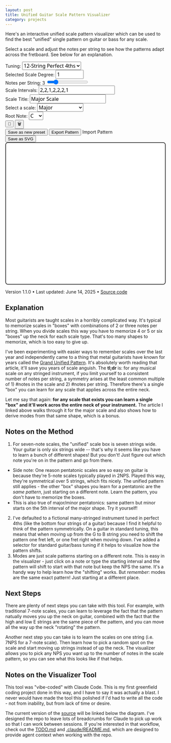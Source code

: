 ```yaml
---
layout: post
title: Unified Guitar Scale Pattern Visualizer
category: projects
---
```


<div class="text-sm">
  <p>
    Here's an interactive unified scale pattern visualizer which can be used to find the best "unified" single pattern on guitar or bass for any scale. 
  </p>
  <p>
    Select a scale and adjust the notes per string to see how the patterns adapt across the fretboard. See below for an explanation.
  </p>
</div>

<div id="instrument-visualizer" class="bg-white rounded-lg shadow-lg p-6 mt-8">
<div id="controls" class="grid grid-cols-2 md:grid-cols-3 gap-4 mb-6 pt-4">
<div>
<label for="tuning-preset" class="block text-sm font-medium mb-2">Tuning:</label>
<select id="tuning-preset" class="border border-gray-300 rounded px-3 py-2 w-full form-input-styled" style="font-size: 1rem; font-family: ui-sans-serif, system-ui, sans-serif;">
<option value="perfect-fourths" selected>12-String Perfect 4ths</option>
<option value="standard-guitar">6-String Guitar</option>
<option value="bass-5-string">5-String Bass</option>
</select>
</div>

<div>
<label for="selected-scale-degree" class="block text-sm font-medium mb-2">Selected Scale Degree:</label>
<input type="number" id="selected-scale-degree" class="border border-gray-300 rounded px-3 py-2 w-full" 
min="1" max="12" value="1" style="font-size: 1rem; font-family: ui-sans-serif, system-ui, sans-serif;">
</div>

<div>
<label for="notes-per-string" class="block text-sm font-medium mb-2">Notes per String: <span id="nps-value">3</span></label>
<input type="range" id="notes-per-string" class="w-full" min="1" max="12" value="3">
</div>

<div class="md:col-span-2">
<label for="scale-intervals" class="block text-sm font-medium mb-2">Scale Intervals:</label>
<input type="text" id="scale-intervals" class="border border-gray-300 rounded px-3 py-2 w-full" 
value="2,2,1,2,2,2,1" placeholder="Comma-separated intervals (e.g., 2,2,1,2,2,2,1)" style="font-size: 1rem; font-family: ui-sans-serif, system-ui, sans-serif;">
</div>

<div>
<label for="scale-title" class="block text-sm font-medium mb-2">Scale Title:</label>
<input type="text" id="scale-title" class="border border-gray-300 rounded px-3 py-2 w-full" 
value="Major Scale" placeholder="Custom scale name" style="font-size: 1rem; font-family: ui-sans-serif, system-ui, sans-serif;">
</div>

<div>
<label for="scale-type" class="block text-sm font-medium mb-2">Select a scale:</label>
<select id="scale-type" class="border border-gray-300 rounded px-3 py-2 w-full form-input-styled" style="font-size: 1rem; font-family: ui-sans-serif, system-ui, sans-serif;">
<option value="major" selected>Major</option>
<option value="natural-minor">Natural Minor</option>
<option value="harmonic-minor">Harmonic Minor</option>
<option value="melodic-minor">Melodic Minor</option>
<option value="pentatonic">Pentatonic</option>
<option value="whole-tone">Whole Tone</option>
<option value="chromatic">Chromatic</option>
<option value="blues">Blues</option>
<option value="custom">Custom Scale</option>
</select>
</div>

<div>
<label for="root-note" class="block text-sm font-medium mb-2">Root Note:</label>
<select id="root-note" class="border border-gray-300 rounded px-3 py-2 w-full form-input-styled" style="font-size: 1rem; font-family: ui-sans-serif, system-ui, sans-serif;">
<option value="C" selected>C</option>
<option value="C#">C#</option>
<option value="D">D</option>
<option value="D#">D#</option>
<option value="E">E</option>
<option value="F">F</option>
<option value="F#">F#</option>
<option value="G">G</option>
<option value="G#">G#</option>
<option value="A">A</option>
<option value="A#">A#</option>
<option value="B">B</option>
</select>
</div>

<div class="flex items-end gap-2">
<button id="update-preset-button" class="text-2xl cursor-pointer px-3 py-2 hover:opacity-70 transition-opacity transparent-button"
title="Update current preset"
aria-label="Update current preset">
💾
</button>
<button id="delete-preset-button" class="text-2xl cursor-pointer px-3 py-2 hover:opacity-70 transition-opacity transparent-button"
title="Delete current preset"
aria-label="Delete current preset">
🗑️
</button>
</div>
</div>

<div class="text-left mt-4">
<button id="save-preset-button" class="text-sm mr-4 cursor-pointer hover:opacity-70 transition-opacity green-text-button">
Save as new preset
</button>
<button id="export-button" class="text-sm mr-4 cursor-pointer hover:opacity-70 transition-opacity green-text-button">
Export Pattern
</button>
<label for="import-file" class="text-sm cursor-pointer hover:opacity-70 transition-opacity green-text-button">
Import Pattern
</label>
<input type="file" id="import-file" accept=".json" style="display: none;">
</div>
</div>

<div class="text-right mt-4 mb-2">
<button id="save-svg-button" class="text-sm cursor-pointer hover:opacity-70 transition-opacity green-text-button">
Save as SVG
</button>
</div>

<div id="fretboard-container" class="relative overflow-x-auto mt-2 mb-4">
<svg id="fretboard" width="800" height="700" 
viewBox="0 0 800 700" 
xmlns="http://www.w3.org/2000/svg"
aria-label="Guitar fretboard visualization"></svg>
</div>


<div class="text-center text-xs text-gray-400 mt-6 pt-4 border-t border-gray-200">
<p>Version 1.1.0 • Last updated: June 14, 2025 • <a href="https://github.com/dmerand/donald.merand.org/tree/master/lib/unified-nps" class="text-gray-500 hover:text-gray-700 underline">Source code</a></p>
</div>

<script>
/*
 * Guitar Scale Visualizer
 * Version: 1.1.0
 * Built: 2025-06-15T00:25:02.030Z
 * Generated automatically - do not edit directly
 */
// === core/musical-theory.js ===
/**
 * Core musical theory utilities for the guitar scale visualizer
 * Pure functions with no DOM dependencies - fully testable
 */

class MusicalTheory {
  constructor() {
    this.noteValues = { C: 0, D: 2, E: 4, F: 5, G: 7, A: 9, B: 11 };
    this.noteNames = ['C', 'C#', 'D', 'D#', 'E', 'F', 'F#', 'G', 'G#', 'A', 'A#', 'B'];
  }

  /**
   * Parse a note string (e.g., "C3", "F#2") into semitone value
   * @param {string} noteStr - Note in format like "C3" or "F#2"
   * @returns {number} Semitone value
   */
  parseNote(noteStr) {
    const noteMatch = noteStr.match(/^([A-G])(b|#?)(\d+)$/);
    if (!noteMatch) throw new Error(`Invalid note format: ${noteStr}`);
    
    const [, noteName, accidental, octave] = noteMatch;
    const accidentalOffset = accidental === '#' ? 1 : accidental === 'b' ? -1 : 0;
    
    return this.noteValues[noteName] + accidentalOffset + parseInt(octave) * 12;
  }

  /**
   * Convert semitone value back to note string
   * @param {number} semitone - Semitone value
   * @returns {string} Note string like "C3" or "F#2"
   */
  semitoneToNote(semitone) {
    return `${this.noteNames[semitone % 12]}${Math.floor(semitone / 12)}`;
  }

  /**
   * Extract just the note name from a full note string
   * @param {string} noteStr - Full note string like "C3"
   * @returns {string} Just note name like "C" or "F#"
   */
  getNoteName(noteStr) {
    const match = noteStr.match(/^([A-G])(b|#?)/);
    return match ? match[1] + (match[2] || '') : noteStr;
  }

  /**
   * Parse interval string into array of integers
   * @param {string} intervalString - Comma-separated intervals like "2,2,1,2,2,2,1"
   * @returns {number[]} Array of interval values
   */
  parseIntervals(intervalString) {
    return intervalString.split(',').map(str => parseInt(str.trim())).filter(n => !isNaN(n));
  }

  /**
   * Calculate greatest common divisor
   * @param {number} a 
   * @param {number} b 
   * @returns {number}
   */
  gcd(a, b) {
    return b === 0 ? a : this.gcd(b, a % b);
  }

  /**
   * Calculate least common multiple
   * @param {number} a 
   * @param {number} b 
   * @returns {number}
   */
  lcm(a, b) {
    return (a * b) / this.gcd(a, b);
  }

  /**
   * Generate extended scale sequence starting from selected scale degree
   * @param {string} rootNote - Root note like "C3"
   * @param {string} intervalString - Comma-separated intervals
   * @param {number} notesPerString - Notes per string constraint
   * @param {number} selectedScaleDegree - Starting scale degree (1-based)
   * @returns {string[]} Array of note strings
   */
  generateExtendedScale(rootNote, intervalString, notesPerString, selectedScaleDegree = 1) {
    const rootSemitone = this.parseNote(rootNote);
    const intervals = this.parseIntervals(intervalString);
    
    if (intervals.length === 0) return [];

    // Calculate LCM for extended sequence length + one extra note (first note repeat)
    const patternLength = intervals.length;
    const baseExtendedLength = this.lcm(patternLength, notesPerString);
    const extendedLength = baseExtendedLength + 1;
    
    // Calculate starting semitone for the selected scale degree
    let startingSemitone = rootSemitone;
    for (let i = 0; i < selectedScaleDegree - 1; i++) {
      startingSemitone += intervals[i % intervals.length];
    }
    
    // Generate the extended scale sequence starting from the selected degree
    const scaleNotes = [];
    let currentSemitone = startingSemitone;
    
    scaleNotes.push(this.semitoneToNote(currentSemitone));
    
    // Start interval rotation from the selected scale degree
    const startIntervalIndex = (selectedScaleDegree - 1) % intervals.length;
    for (let i = 0; i < extendedLength - 1; i++) {
      const intervalIndex = (startIntervalIndex + i) % intervals.length;
      currentSemitone += intervals[intervalIndex];
      scaleNotes.push(this.semitoneToNote(currentSemitone));
    }
    
    return scaleNotes;
  }

}



// === core/scale-patterns.js ===
/**
 * Scale pattern definitions and management
 * Contains all built-in scales and their default preferences
 */

class ScalePatterns {
  constructor() {
    // Scale interval patterns (semitones between consecutive notes)
    this.scaleIntervalPatterns = {
      'major': [2, 2, 1, 2, 2, 2, 1],
      'natural-minor': [2, 1, 2, 2, 1, 2, 2],
      'harmonic-minor': [2, 1, 2, 2, 1, 3, 1],
      'melodic-minor': [2, 1, 2, 2, 2, 2, 1],
      'pentatonic': [2, 2, 3, 2, 3],
      'whole-tone': [2, 2, 2, 2, 2, 2],
      'chromatic': [1, 1, 1, 1, 1, 1, 1, 1, 1, 1, 1, 1],
      'blues': [3, 2, 1, 1, 3, 2]
    };

    // Default scale preferences
    this.defaultScalePreferences = {
      'major': { title: 'Major Scale', notesPerString: 3, selectedScaleDegree: 1, rootNote: 'C' },
      'natural-minor': { title: 'Natural Minor Scale', notesPerString: 3, selectedScaleDegree: 1, rootNote: 'A' },
      'harmonic-minor': { title: 'Harmonic Minor Scale', notesPerString: 3, selectedScaleDegree: 1, rootNote: 'A' },
      'melodic-minor': { title: 'Melodic Minor Scale', notesPerString: 3, selectedScaleDegree: 1, rootNote: 'A' },
      'pentatonic': { title: 'Pentatonic Scale', notesPerString: 2, selectedScaleDegree: 1, rootNote: 'C' },
      'whole-tone': { title: 'Whole Tone Scale', notesPerString: 2, selectedScaleDegree: 1, rootNote: 'D' },
      'chromatic': { title: 'Chromatic Scale', notesPerString: 4, selectedScaleDegree: 1, rootNote: 'D' },
      'blues': { title: 'Blues Scale', notesPerString: 2, selectedScaleDegree: 1, rootNote: 'A' },
      'custom': { title: 'Custom Scale', notesPerString: 3, selectedScaleDegree: 1, rootNote: 'C' }
    };
  }

  /**
   * Get intervals for a scale type
   * @param {string} scaleType - Scale identifier
   * @returns {number[]|null} Array of intervals or null if not found
   */
  getScaleIntervals(scaleType) {
    return this.scaleIntervalPatterns[scaleType] || null;
  }

  /**
   * Get default preferences for a scale type
   * @param {string} scaleType - Scale identifier
   * @returns {Object|null} Preferences object or null if not found
   */
  getScalePreferences(scaleType) {
    return this.defaultScalePreferences[scaleType] || null;
  }

  /**
   * Find scale type from interval pattern
   * @param {number[]} intervals - Array of intervals
   * @returns {string|null} Scale type or null if no match
   */
  findScaleTypeFromIntervals(intervals) {
    const matchingScale = Object.entries(this.scaleIntervalPatterns).find(([_, scaleIntervals]) =>
      scaleIntervals.length === intervals.length && 
      scaleIntervals.every((interval, index) => interval === intervals[index])
    );
    
    return matchingScale ? matchingScale[0] : null;
  }

  /**
   * Get all available scale types
   * @returns {string[]} Array of scale type identifiers
   */
  getAvailableScales() {
    return Object.keys(this.defaultScalePreferences);
  }

  /**
   * Validate if a scale type exists
   * @param {string} scaleType - Scale identifier to check
   * @returns {boolean} True if scale type exists
   */
  isValidScaleType(scaleType) {
    return scaleType in this.defaultScalePreferences;
  }
}



// === core/fretboard-algorithm.js ===
/**
 * Fretboard note-finding algorithm
 * Pure algorithmic logic for finding optimal note positions on stringed instruments
 */

class FretboardAlgorithm {
  constructor(options = {}) {
    this.maxFret = options.maxFret || 24;
    this.maxInterval = options.maxInterval || 6;  // Hand span limit
    this.FRET_PADDING_BELOW = options.fretPaddingBelow || 2;
    this.FRET_PADDING_ABOVE = options.fretPaddingAbove || 1;
  }

  /**
   * Tuning preset definitions
   */
  static get TUNING_PRESETS() {
    return {
      'perfect-fourths': ['B1', 'E2', 'A2', 'D3', 'G3', 'C4', 'F4', 'Bb4', 'Eb5', 'Ab5', 'Db6', 'Gb6'],
      'standard-guitar': ['E2', 'A2', 'D3', 'G3', 'B3', 'E4'],
      'bass-5-string': ['B1', 'E2', 'A2', 'D3', 'G3']
    };
  }

  /**
   * Find optimal note positions for a scale on the fretboard
   * @param {string[]} targetNotes - Array of note strings to find
   * @param {string[]} tuning - Array of open string notes
   * @param {number} notesPerString - Maximum notes per string
   * @param {MusicalTheory} musicalTheory - Musical theory instance for note parsing
   * @returns {Array[]} Array of [stringIndex, fret] positions
   */
  findNotes(targetNotes, tuning, notesPerString, musicalTheory) {
    const tuningValues = tuning.map(note => musicalTheory.parseNote(note));
    const targetValues = targetNotes.map(note => musicalTheory.parseNote(note));
    
    if (targetValues.length === 0) return [];
    
    let bestPattern = [];
    
    // Try multiple starting positions to find the longest pattern
    for (let startFret = 1; startFret <= this.maxFret; startFret += this.maxInterval) {
      const pattern = this.findSinglePattern(targetNotes, targetValues, tuning, tuningValues, notesPerString, startFret);
      
      if (pattern.length > bestPattern.length) {
        bestPattern = pattern;
        if (bestPattern.length === targetValues.length) break;
      }
    }
    return bestPattern;
  }

  /**
   * Find a single pattern starting from a specific fret position
   * @param {string[]} targetNotes - Target note strings
   * @param {number[]} targetValues - Target semitone values
   * @param {string[]} tuning - Tuning note strings
   * @param {number[]} tuningValues - Tuning semitone values
   * @param {number} notesPerString - Notes per string limit
   * @param {number} minStartFret - Minimum starting fret
   * @returns {Array[]} Array of [stringIndex, fret] positions
   */
  findSinglePattern(targetNotes, targetValues, tuning, tuningValues, notesPerString, minStartFret = 1) {
    const foundNotes = [];
    
    if (targetValues.length === 0) return foundNotes;
    
    // Step 1: Find the first note using grid-based search
    const firstTargetValue = targetValues[0];
    let firstNoteFound = false;
    let currentStringIndex = 0;
    let currentFret = minStartFret;
    
    // Search for first note in grids, starting from minStartFret
    for (let gridStart = minStartFret; gridStart <= this.maxFret && !firstNoteFound; gridStart += this.maxInterval) {
      const gridEnd = Math.min(gridStart + this.maxInterval - 1, this.maxFret);
      
      // Search all strings in this grid before moving to next grid
      for (let stringIndex = 0; stringIndex < tuning.length && !firstNoteFound; stringIndex++) {
        const openStringValue = tuningValues[stringIndex];
        
        for (let fret = Math.max(gridStart, minStartFret); fret <= gridEnd; fret++) {
          const fretValue = openStringValue + fret;
          
          if (fretValue === firstTargetValue) {
            foundNotes.push([stringIndex, fret]);
            currentStringIndex = stringIndex;
            currentFret = fret;
            firstNoteFound = true;
            break;
          }
        }
      }
    }
    
    if (!firstNoteFound) return foundNotes;
    
    // Step 2: Continue finding remaining notes using sequential string approach
    let targetIndex = 1;
    let notesOnCurrentString = 1;
    
    while (targetIndex < targetValues.length && currentStringIndex < tuning.length) {
      const targetValue = targetValues[targetIndex];
      const openStringValue = tuningValues[currentStringIndex];
      let noteFound = false;
      
      // Look for next note on current string (up to reasonable fret limit)
      if (notesOnCurrentString < notesPerString) {
        for (let fret = currentFret + 1; fret <= this.maxFret; fret++) {
          const fretValue = openStringValue + fret;
          
          if (fretValue === targetValue) {
            foundNotes.push([currentStringIndex, fret]);
            currentFret = fret;
            notesOnCurrentString++;
            targetIndex++;
            noteFound = true;
            break;
          }
        }
      }
      
      // If note not found on current string or string is full, move to next string
      if (!noteFound || notesOnCurrentString >= notesPerString) {
        currentStringIndex++;
        notesOnCurrentString = 0;
        // Reset current fret to allow finding notes at lower positions on new string
        currentFret = Math.max(0, currentFret - 6);
        
        // Search for current target on new string
        if (currentStringIndex < tuning.length) {
          const newOpenStringValue = tuningValues[currentStringIndex];
          const currentTargetValue = targetValues[targetIndex];
          const startFret = Math.max(1, currentFret - 3);
          
          for (let fret = startFret; fret <= this.maxFret; fret++) {
            const fretValue = newOpenStringValue + fret;
            
            if (fretValue === currentTargetValue) {
              foundNotes.push([currentStringIndex, fret]);
              currentFret = fret;
              notesOnCurrentString = 1;
              targetIndex++;
              noteFound = true;
              break;
            }
          }
        }
        
        // If still not found, skip this target
        if (!noteFound) {
          targetIndex++;
        }
      }
    }
    
    return foundNotes;
  }

  /**
   * Calculate optimal fret range for visualization
   * @param {Array[]} notePositions - Array of [stringIndex, fret] positions
   * @returns {number[]} [minFret, maxFret] range for display
   */
  calculateFretRange(notePositions) {
    if (notePositions.length === 0) {
      return [0, 4]; // Default range when no notes
    }

    const frets = notePositions.map(([, fret]) => fret);
    const minFret = Math.max(0, Math.min(...frets) - this.FRET_PADDING_BELOW);
    const maxFret = Math.max(...frets) + this.FRET_PADDING_ABOVE;
    
    return [minFret, maxFret];
  }

  /**
   * Validate tuning preset
   * @param {string} tuningName - Name of tuning preset
   * @returns {boolean} True if valid tuning
   */
  static isValidTuning(tuningName) {
    return tuningName in FretboardAlgorithm.TUNING_PRESETS;
  }

  /**
   * Get tuning by name
   * @param {string} tuningName - Name of tuning preset
   * @returns {string[]|null} Array of note strings or null if not found
   */
  static getTuning(tuningName) {
    return FretboardAlgorithm.TUNING_PRESETS[tuningName] || null;
  }
}



// === widget.js ===
class StringedInstrumentVisualizer {
  constructor() {
    // Get DOM elements with error checking
    const requiredElements = {
      svg: 'fretboard',
      tuningPresetSelect: 'tuning-preset',
      rootNoteSelect: 'root-note',
      scaleTypeSelect: 'scale-type',
      scaleIntervalsInput: 'scale-intervals',
      notesPerStringInput: 'notes-per-string',
      selectedScaleDegreeInput: 'selected-scale-degree',
      saveSvgButton: 'save-svg-button',
      exportButton: 'export-button',
      savePresetButton: 'save-preset-button',
      updatePresetButton: 'update-preset-button',
      deletePresetButton: 'delete-preset-button',
      importFile: 'import-file',
      scaleTitleInput: 'scale-title'
    };

    // Initialize DOM elements with error checking
    for (const [property, elementId] of Object.entries(requiredElements)) {
      this[property] = document.getElementById(elementId);
      if (!this[property]) {
        throw new Error(`Required DOM element not found: ${elementId}`);
      }
    }
    
    // Initialize core modules
    this.musicalTheory = new (window.MusicalTheory || MusicalTheory)();
    this.scalePatterns = new (window.ScalePatterns || ScalePatterns)();
    this.fretboardAlgorithm = new (window.FretboardAlgorithm || FretboardAlgorithm)();
    
    // Visualization settings
    this.fretSpacing = 60;
    this.stringSpacing = 40;
    this.margin = { top: 40, right: 20, bottom: 60, left: 80 };
    this.titleHeight = 60;
    this.noteCircleRadius = 18;
    
    this.selectedScaleDegree = 1;
    
    this.init();
  }

  // Getter for tuning presets (delegated to core)
  get tuningPresets() {
    return this.fretboardAlgorithm.constructor.TUNING_PRESETS;
  }

  // Getter for scale interval patterns (delegated to core)
  get scaleIntervalPatterns() {
    return this.scalePatterns.scaleIntervalPatterns;
  }

  // Getter for default scale preferences (delegated to core)
  get defaultScalePreferences() {
    return this.scalePatterns.defaultScalePreferences;
  }
  
  init() {
    this.loadGlobalPreferences(); // Load global settings (tuning, last scale)
    this.updateScaleDropdown(); // Build dropdown with built-in + custom presets
    this.setupEventListeners();
    this.loadScalePreferences(this.scaleTypeSelect.value); // Load scale preferences and intervals
    this.updatePresetButtonVisibility(); // Set initial button visibility
    this.updateNPSConstraints(); // Set initial NPS constraints
    this.updateVisualization();
  }
  
  setupEventListeners() {
    // Store handler references for cleanup
    this.tuningChangeHandler = () => {
      this.updateVisualization();
      this.saveGlobalPreferences();
    };
    this.rootNoteChangeHandler = () => {
      this.updateVisualization();
      this.saveScalePreferences();
    };
    this.scaleTypeChangeHandler = () => {
      this.loadScalePreferences(this.scaleTypeSelect.value);
      this.updatePresetButtonVisibility();
      this.updateVisualization();
    };
    this.scaleIntervalsChangeHandler = () => {
      this.updateScaleTypeFromIntervals();
      this.updateNPSConstraints();
      this.updateVisualization();
      this.saveScalePreferences();
    };
    this.notesPerStringChangeHandler = () => {
      document.getElementById('nps-value').textContent = this.notesPerStringInput.value;
      this.updateVisualization();
      this.saveScalePreferences();
    };
    this.selectedScaleDegreeChangeHandler = () => {
      const newDegree = parseInt(this.selectedScaleDegreeInput.value);
      if (newDegree >= 1 && newDegree <= this.musicalTheory.parseIntervals(this.scaleIntervalsInput.value).length) {
        this.selectedScaleDegree = newDegree;
        this.updateVisualization();
        this.saveScalePreferences();
      }
    };
    this.scaleTitleChangeHandler = () => {
      this.saveScalePreferences();
    };
    this.saveSvgClickHandler = () => this.saveSvgVisualization();
    this.exportClickHandler = () => this.exportCurrentPattern();
    this.savePresetClickHandler = () => this.promptSaveCustomPreset();
    this.updatePresetClickHandler = () => this.updateCurrentPreset();
    this.deletePresetClickHandler = () => this.deleteCurrentPreset();
    this.importFileChangeHandler = (e) => this.handleImportFile(e);
    
    // Add event listeners
    this.tuningPresetSelect.addEventListener('change', this.tuningChangeHandler);
    this.rootNoteSelect.addEventListener('change', this.rootNoteChangeHandler);
    this.scaleTypeSelect.addEventListener('change', this.scaleTypeChangeHandler);
    this.scaleIntervalsInput.addEventListener('input', this.scaleIntervalsChangeHandler);
    this.notesPerStringInput.addEventListener('input', this.notesPerStringChangeHandler);
    this.selectedScaleDegreeInput.addEventListener('input', this.selectedScaleDegreeChangeHandler);
    this.scaleTitleInput.addEventListener('input', this.scaleTitleChangeHandler);
    this.saveSvgButton.addEventListener('click', this.saveSvgClickHandler);
    this.exportButton.addEventListener('click', this.exportClickHandler);
    this.savePresetButton.addEventListener('click', this.savePresetClickHandler);
    this.updatePresetButton.addEventListener('click', this.updatePresetClickHandler);
    this.deletePresetButton.addEventListener('click', this.deletePresetClickHandler);
    this.importFile.addEventListener('change', this.importFileChangeHandler);
  }
  
  destroy() {
    // Clean up event listeners to prevent memory leaks
    if (this.tuningChangeHandler) this.tuningPresetSelect.removeEventListener('change', this.tuningChangeHandler);
    if (this.rootNoteChangeHandler) this.rootNoteSelect.removeEventListener('change', this.rootNoteChangeHandler);
    if (this.scaleTypeChangeHandler) this.scaleTypeSelect.removeEventListener('change', this.scaleTypeChangeHandler);
    if (this.scaleIntervalsChangeHandler) this.scaleIntervalsInput.removeEventListener('input', this.scaleIntervalsChangeHandler);
    if (this.notesPerStringChangeHandler) this.notesPerStringInput.removeEventListener('input', this.notesPerStringChangeHandler);
    if (this.selectedScaleDegreeChangeHandler) this.selectedScaleDegreeInput.removeEventListener('input', this.selectedScaleDegreeChangeHandler);
    if (this.scaleTitleChangeHandler) this.scaleTitleInput.removeEventListener('input', this.scaleTitleChangeHandler);
    if (this.saveSvgClickHandler) this.saveSvgButton.removeEventListener('click', this.saveSvgClickHandler);
    if (this.exportClickHandler) this.exportButton.removeEventListener('click', this.exportClickHandler);
    if (this.savePresetClickHandler) this.savePresetButton.removeEventListener('click', this.savePresetClickHandler);
    if (this.updatePresetClickHandler) this.updatePresetButton.removeEventListener('click', this.updatePresetClickHandler);
    if (this.deletePresetClickHandler) this.deletePresetButton.removeEventListener('click', this.deletePresetClickHandler);
    if (this.importFileChangeHandler) this.importFile.removeEventListener('change', this.importFileChangeHandler);
    
    // Clear SVG content
    if (this.svg) this.svg.innerHTML = '';
  }
  
  updateScaleTypeFromIntervals() {
    const inputArray = this.musicalTheory.parseIntervals(this.scaleIntervalsInput.value);
    const matchingScale = this.scalePatterns.findScaleTypeFromIntervals(inputArray);
    this.scaleTypeSelect.value = matchingScale || 'custom';
  }
  
  updateNPSConstraints() {
    const scaleLength = this.musicalTheory.parseIntervals(this.scaleIntervalsInput.value).length;
    
    // Handle case where scale has no valid notes (empty or invalid intervals)
    if (scaleLength === 0) {
      this.notesPerStringInput.max = 1;
      this.notesPerStringInput.value = 1;
      document.getElementById('nps-value').textContent = 1;
      this.selectedScaleDegreeInput.max = 1;
      this.selectedScaleDegree = 1;
      this.selectedScaleDegreeInput.value = 1;
      return;
    }
    
    this.notesPerStringInput.max = scaleLength;
    const currentNPS = parseInt(this.notesPerStringInput.value);
    if (currentNPS > scaleLength) {
      this.notesPerStringInput.value = scaleLength;
      document.getElementById('nps-value').textContent = scaleLength;
    }
    
    this.selectedScaleDegreeInput.max = scaleLength;
    if (this.selectedScaleDegree > scaleLength) {
      this.selectedScaleDegree = 1;
      this.selectedScaleDegreeInput.value = 1;
    }
  }
  
  onNoteClick(clickedScaleDegree) {
    this.selectedScaleDegree = clickedScaleDegree;
    this.selectedScaleDegreeInput.value = clickedScaleDegree;
    this.updateVisualization();
  }

  generateTitleInfo() {
    const scaleTitle = this.scaleTitleInput.value || 'Scale';
    const rootNote = this.rootNoteSelect.value;
    const tuningText = this.tuningPresetSelect.options[this.tuningPresetSelect.selectedIndex].text;
    const nps = this.notesPerStringInput.value;
    const scaleDegree = this.selectedScaleDegree;
    
    return {
      titleText: `${rootNote} ${scaleTitle} Unified Pattern`,
      subtitleText: `${tuningText} • ${nps} Notes per String • Starting from Scale Degree ${scaleDegree}`,
      filename: `${rootNote}_${scaleTitle}_Unified_Pattern`.replace(/[^a-zA-Z0-9]/g, '_'),
      tuning: tuningText.replace(/\s+/g, '_'),
      npsFormatted: `${nps}NPS`,
      degree: `Deg${scaleDegree}`,
      timestamp: new Date().toISOString().slice(0, 10)
    };
  }

  calculateScaleDegreeForPosition(index, scaleLength) {
    const rotatedDegree = (index % scaleLength) + 1;
    return ((rotatedDegree - 1 + this.selectedScaleDegree - 1) % scaleLength) + 1;
  }
  
  estimateTextWidth(text, fontSize) {
    // Rough estimation: average character width is about 0.6 * fontSize for most fonts
    return text.length * fontSize * 0.6;
  }
  
  calculateTitleDimensions() {
    const { titleText, subtitleText } = this.generateTitleInfo();
    const baseTitleSize = 18;
    const baseSubtitleSize = 12;
    const padding = 40; // Minimum padding on each side
    
    // Calculate required width for both texts at base sizes
    const titleWidth = this.estimateTextWidth(titleText, baseTitleSize);
    const subtitleWidth = this.estimateTextWidth(subtitleText, baseSubtitleSize);
    const maxTextWidth = Math.max(titleWidth, subtitleWidth);
    
    return {
      titleText,
      subtitleText,
      requiredWidth: maxTextWidth + (padding * 2),
      baseTitleSize,
      baseSubtitleSize
    };
  }
  
  addTitleToSvg(svgWidth) {
    const { titleText, subtitleText, requiredWidth, baseTitleSize, baseSubtitleSize } = this.calculateTitleDimensions();
    
    // Calculate scaling factor if text is too wide
    const availableWidth = svgWidth - 40; // Leave 20px padding on each side
    const scaleFactor = requiredWidth > availableWidth ? availableWidth / requiredWidth : 1;
    
    const titleSize = Math.max(12, baseTitleSize * scaleFactor); // Minimum 12px
    const subtitleSize = Math.max(10, baseSubtitleSize * scaleFactor); // Minimum 10px
    
    // Create title element
    const title = document.createElementNS('http://www.w3.org/2000/svg', 'text');
    title.setAttribute('x', svgWidth / 2);
    title.setAttribute('y', 25);
    title.setAttribute('text-anchor', 'middle');
    title.setAttribute('font-size', titleSize.toString());
    title.setAttribute('font-weight', 'bold');
    title.setAttribute('fill', '#1f2937'); // Gray-800
    title.textContent = titleText;
    this.svg.appendChild(title);
    
    // Create subtitle element
    const subtitle = document.createElementNS('http://www.w3.org/2000/svg', 'text');
    subtitle.setAttribute('x', svgWidth / 2);
    subtitle.setAttribute('y', 45);
    subtitle.setAttribute('text-anchor', 'middle');
    subtitle.setAttribute('font-size', subtitleSize.toString());
    subtitle.setAttribute('fill', '#4b5563'); // Gray-600
    subtitle.textContent = subtitleText;
    this.svg.appendChild(subtitle);
  }
  
  saveSvgVisualization() {
    // Get the current SVG content
    const svgElement = this.svg.cloneNode(true);
    
    // Add XML namespace and DOCTYPE for proper SVG file
    svgElement.setAttribute('xmlns', 'http://www.w3.org/2000/svg');
    
    // Create the SVG content with proper XML declaration
    const svgContent = `<?xml version="1.0" encoding="UTF-8"?>
<!DOCTYPE svg PUBLIC "-//W3C//DTD SVG 1.1//EN" "http://www.w3.org/Graphics/SVG/1.1/DTD/svg11.dtd">
${svgElement.outerHTML}`;
    
    // Generate filename based on current settings
    const { filename, tuning, npsFormatted, degree, timestamp } = this.generateTitleInfo();
    const svgFilename = `${filename}_${tuning}_${npsFormatted}_${degree}_${timestamp}.svg`;
    
    // Create and download the file
    const blob = new Blob([svgContent], { type: 'image/svg+xml' });
    const url = URL.createObjectURL(blob);
    const a = document.createElement('a');
    a.href = url;
    a.download = svgFilename;
    document.body.appendChild(a);
    a.click();
    document.body.removeChild(a);
    URL.revokeObjectURL(url);
  }
  
  updateVisualization() {
    try {
      const tuning = this.tuningPresets[this.tuningPresetSelect.value];
      const notesPerString = parseInt(this.notesPerStringInput.value);
      const selectedNote = this.rootNoteSelect.value;
      const octave2Notes = ['F', 'F#', 'G', 'G#', 'A', 'A#', 'B'];
      const rootNote = selectedNote + (octave2Notes.includes(selectedNote) ? '2' : '3');
      const intervalString = this.scaleIntervalsInput.value;
      const scaleLength = this.musicalTheory.parseIntervals(intervalString).length;
      
      const scaleNotes = this.musicalTheory.generateExtendedScale(rootNote, intervalString, notesPerString, this.selectedScaleDegree);
      const notePositions = this.fretboardAlgorithm.findNotes(scaleNotes, tuning, notesPerString, this.musicalTheory);

      this.renderFretboard(tuning.length, notePositions, scaleLength);
    } catch (error) {
      console.error('Error updating visualization:', error);
      // Clear the visualization on error to prevent broken display
      if (this.svg) {
        this.svg.innerHTML = '<text x="50%" y="50%" text-anchor="middle" fill="red">Error: Unable to generate visualization</text>';
      }
    }
  }
  
  
  renderFretboard(stringCount, notePositions, scaleLength) {
    this.svg.innerHTML = '';
    
    const tuning = this.tuningPresets[this.tuningPresetSelect.value].slice(0, stringCount);
    
    const [minFretToShow, maxFretToShow] = notePositions.length > 0 
      ? [Math.max(0, Math.min(...notePositions.map(([, f]) => f)) - this.fretboardAlgorithm.FRET_PADDING_BELOW), 
        Math.max(...notePositions.map(([, f]) => f)) + this.fretboardAlgorithm.FRET_PADDING_ABOVE]
      : [0, 4];
    
    const fretRange = maxFretToShow - minFretToShow + 1;
    const fretboardWidth = fretRange * this.fretSpacing + this.margin.left + this.margin.right;
    
    // Calculate minimum width needed for title text
    const { requiredWidth: titleWidth } = this.calculateTitleDimensions();
    
    // Use the larger of fretboard width or title width to ensure everything fits
    const width = Math.max(fretboardWidth, titleWidth);
    
    const titleHeight = this.titleHeight; // Space for title and subtitle
    const height = stringCount * this.stringSpacing + this.margin.top + this.margin.bottom + titleHeight;

    this.svg.setAttribute('width', width);
    this.svg.setAttribute('height', height);
    this.svg.setAttribute('viewBox', `0 0 ${width} ${height}`);
    
    // Add title and subtitle to SVG
    this.addTitleToSvg(width);
    
    // Adjust margin.top to account for title space
    const adjustedMarginTop = this.margin.top + titleHeight;
    
    // Draw strings (horizontal lines) - reversed so lowest pitch is at bottom
    for (let string = 0; string < stringCount; string++) {
      const y = adjustedMarginTop + (stringCount - 1 - string) * this.stringSpacing;
      const line = document.createElementNS('http://www.w3.org/2000/svg', 'line');
      line.setAttribute('x1', this.margin.left);
      line.setAttribute('y1', y);
      line.setAttribute('x2', this.margin.left + (fretRange - 1) * this.fretSpacing);
      line.setAttribute('y2', y);
      line.setAttribute('stroke', '#333');
      line.setAttribute('stroke-width', '2');
      this.svg.appendChild(line);
    }
    
    // Draw frets (vertical lines)
    for (let fret = minFretToShow; fret <= maxFretToShow; fret++) {
      const x = this.margin.left + (fret - minFretToShow) * this.fretSpacing;
      const line = document.createElementNS('http://www.w3.org/2000/svg', 'line');
      line.setAttribute('x1', x);
      line.setAttribute('y1', adjustedMarginTop);
      line.setAttribute('x2', x);
      line.setAttribute('y2', adjustedMarginTop + (stringCount - 1) * this.stringSpacing);
      line.setAttribute('stroke', fret === 0 ? '#000' : '#ccc');
      line.setAttribute('stroke-width', fret === 0 ? '4' : '1');
      this.svg.appendChild(line);
    }
    
    // Draw Y-axis string labels - reversed so lowest pitch is at bottom
    for (let string = 0; string < stringCount; string++) {
      const y = adjustedMarginTop + (stringCount - 1 - string) * this.stringSpacing;
      const stringName = this.musicalTheory.getNoteName(tuning[string]);
      
      const text = document.createElementNS('http://www.w3.org/2000/svg', 'text');
      text.setAttribute('x', this.margin.left - 20);
      text.setAttribute('y', y + 5);
      text.setAttribute('text-anchor', 'middle');
      text.setAttribute('font-size', '12');
      text.setAttribute('font-weight', 'bold');
      text.setAttribute('fill', '#333');
      text.textContent = stringName;
      this.svg.appendChild(text);
    }
    
    // Draw X-axis fret number labels
    for (let fret = minFretToShow + 1; fret <= maxFretToShow; fret++) {
      const x = this.margin.left + (fret - minFretToShow - 0.5) * this.fretSpacing;
      const y = adjustedMarginTop + (stringCount - 1) * this.stringSpacing + 30;
      
      const text = document.createElementNS('http://www.w3.org/2000/svg', 'text');
      text.setAttribute('x', x);
      text.setAttribute('y', y);
      text.setAttribute('text-anchor', 'middle');
      text.setAttribute('font-size', '12');
      text.setAttribute('font-weight', 'bold');
      text.setAttribute('fill', '#666');
      text.textContent = fret;
      this.svg.appendChild(text);
    }
    
    notePositions.forEach(([stringIndex, fret], index) => {
      const scaleDegree = this.calculateScaleDegreeForPosition(index, scaleLength);
      this.drawNote(stringIndex, fret, scaleDegree, minFretToShow);
    });
  }
  
  drawNote(stringIndex, fret, scaleDegree, minFretToShow = 0) {
    const tuning = this.tuningPresets[this.tuningPresetSelect.value];
    const stringCount = tuning.length;
    
    const titleHeight = this.titleHeight; // Must match the titleHeight in renderFretboard
    const adjustedMarginTop = this.margin.top + titleHeight;
    const x = this.margin.left + (fret - minFretToShow - 0.5) * this.fretSpacing;
    const y = adjustedMarginTop + (stringCount - 1 - stringIndex) * this.stringSpacing;
    
    const openStringNote = tuning[stringIndex];
    const actualNoteName = this.musicalTheory.semitoneToNote(this.musicalTheory.parseNote(openStringNote) + fret);
    const isSelected = scaleDegree === this.selectedScaleDegree;
    
    const circle = document.createElementNS('http://www.w3.org/2000/svg', 'circle');
    circle.setAttribute('cx', x);
    circle.setAttribute('cy', y);
    circle.setAttribute('r', this.noteCircleRadius.toString());
    circle.setAttribute('fill', isSelected ? '#fff' : '#000');
    circle.setAttribute('stroke', isSelected ? '#000' : '#fff');
    circle.setAttribute('stroke-width', '2');
    circle.setAttribute('class', 'note clickable-note');
    circle.setAttribute('data-note', actualNoteName);
    circle.setAttribute('data-scale-degree', scaleDegree);
    circle.style.cursor = 'pointer';
    
    circle.addEventListener('click', () => this.onNoteClick(scaleDegree));
    
    const title = document.createElementNS('http://www.w3.org/2000/svg', 'title');
    title.textContent = this.musicalTheory.getNoteName(actualNoteName);
    circle.appendChild(title);
    
    this.svg.appendChild(circle);
    
    const text = document.createElementNS('http://www.w3.org/2000/svg', 'text');
    text.setAttribute('x', x);
    text.setAttribute('y', y + 5);
    text.setAttribute('text-anchor', 'middle');
    text.setAttribute('font-size', '14');
    text.setAttribute('font-weight', 'bold');
    text.setAttribute('fill', isSelected ? '#000' : '#fff');
    text.setAttribute('class', 'note clickable-note');
    text.setAttribute('data-note', actualNoteName);
    text.setAttribute('data-scale-degree', scaleDegree);
    text.style.cursor = 'pointer';
    text.style.pointerEvents = 'none';
    text.textContent = scaleDegree;
    this.svg.appendChild(text);
  }
  
  // Per-Scale Preferences and Global Settings
  saveScalePreferences() {
    const scaleType = this.scaleTypeSelect.value;
    const preferences = this.getScalePreferences();
    
    preferences[scaleType] = {
      title: this.scaleTitleInput.value,
      notesPerString: parseInt(this.notesPerStringInput.value),
      selectedScaleDegree: this.selectedScaleDegree,
      rootNote: this.rootNoteSelect.value
    };
    
    try {
      localStorage.setItem('guitar-scale-visualizer-scale-preferences', JSON.stringify(preferences));
    } catch (e) {
      console.warn('Failed to save scale preferences:', e);
    }
  }
  
  loadScalePreferences(scaleType) {
    // Check if it's a custom preset first
    const customPresets = this.getCustomPresets();
    if (customPresets[scaleType]) {
      const customPreset = customPresets[scaleType];
      this.scaleIntervalsInput.value = customPreset.intervals.join(',');
      this.scaleTitleInput.value = customPreset.title;
      this.notesPerStringInput.value = customPreset.notesPerString;
      document.getElementById('nps-value').textContent = customPreset.notesPerString;
      this.selectedScaleDegree = customPreset.selectedScaleDegree;
      this.selectedScaleDegreeInput.value = customPreset.selectedScaleDegree;
      this.rootNoteSelect.value = customPreset.rootNote;
      this.updateNPSConstraints();
      return;
    }
    
    // Handle built-in scales
    const preferences = this.getScalePreferences();
    const scalePrefs = preferences[scaleType] || this.defaultScalePreferences[scaleType];
    
    if (scalePrefs) {
      // Load intervals from built-in pattern
      const intervals = this.scaleIntervalPatterns[scaleType];
      if (intervals) {
        this.scaleIntervalsInput.value = intervals.join(',');
      }
      
      // Load scale-specific preferences
      this.scaleTitleInput.value = scalePrefs.title;
      this.notesPerStringInput.value = scalePrefs.notesPerString;
      document.getElementById('nps-value').textContent = scalePrefs.notesPerString;
      this.selectedScaleDegree = scalePrefs.selectedScaleDegree;
      this.selectedScaleDegreeInput.value = scalePrefs.selectedScaleDegree;
      this.rootNoteSelect.value = scalePrefs.rootNote;
      
      this.updateNPSConstraints();
    }
  }
  
  getScalePreferences() {
    try {
      const saved = localStorage.getItem('guitar-scale-visualizer-scale-preferences');
      return saved ? JSON.parse(saved) : {};
    } catch (e) {
      console.warn('Failed to load scale preferences:', e);
      return {};
    }
  }
  
  saveGlobalPreferences() {
    const globalPrefs = {
      tuning: this.tuningPresetSelect.value,
      lastScaleType: this.scaleTypeSelect.value
    };
    
    try {
      localStorage.setItem('guitar-scale-visualizer-global', JSON.stringify(globalPrefs));
    } catch (e) {
      console.warn('Failed to save global preferences:', e);
    }
  }
  
  loadGlobalPreferences() {
    try {
      const saved = localStorage.getItem('guitar-scale-visualizer-global');
      if (saved) {
        const globalPrefs = JSON.parse(saved);
        if (globalPrefs.tuning) this.tuningPresetSelect.value = globalPrefs.tuning;
        if (globalPrefs.lastScaleType) this.scaleTypeSelect.value = globalPrefs.lastScaleType;
      }
    } catch (e) {
      console.warn('Failed to load global preferences:', e);
    }
  }
  
  
  exportCurrentPattern() {
    const pattern = {
      name: this.scaleTitleInput.value || `${this.rootNoteSelect.value} ${this.scaleTypeSelect.options[this.scaleTypeSelect.selectedIndex].text} Pattern`,
      intervals: this.musicalTheory.parseIntervals(this.scaleIntervalsInput.value),
      rootNote: this.rootNoteSelect.value,
      notesPerString: parseInt(this.notesPerStringInput.value),
      tuning: this.tuningPresetSelect.value,
      selectedScaleDegree: this.selectedScaleDegree,
      scaleType: this.scaleTypeSelect.value
    };
    
    const blob = new Blob([JSON.stringify(pattern, null, 2)], { type: 'application/json' });
    const url = URL.createObjectURL(blob);
    const a = document.createElement('a');
    a.href = url;
    a.download = `${pattern.name.replace(/[^a-zA-Z0-9]/g, '_')}.json`;
    document.body.appendChild(a);
    a.click();
    document.body.removeChild(a);
    URL.revokeObjectURL(url);
  }
  
  handleImportFile(event) {
    const file = event.target.files[0];
    if (!file) return;
    
    const reader = new FileReader();
    reader.onload = (e) => {
      try {
        const pattern = JSON.parse(e.target.result);
        this.importPattern(pattern);
      } catch (error) {
        alert('Error reading file: Invalid JSON format');
        console.error('Import error:', error);
      }
    };
    reader.readAsText(file);
    
    // Reset file input
    event.target.value = '';
  }
  
  importPattern(pattern) {
    try {
      // Validate required fields
      if (!pattern.intervals || !Array.isArray(pattern.intervals)) {
        throw new Error('Invalid pattern: missing or invalid intervals');
      }
      
      // Apply pattern to UI
      if (pattern.rootNote) this.rootNoteSelect.value = pattern.rootNote;
      if (pattern.tuning && this.tuningPresets[pattern.tuning]) {
        this.tuningPresetSelect.value = pattern.tuning;
      }
      if (pattern.notesPerString) {
        this.notesPerStringInput.value = pattern.notesPerString;
        document.getElementById('nps-value').textContent = pattern.notesPerString;
      }
      if (pattern.selectedScaleDegree) {
        this.selectedScaleDegree = pattern.selectedScaleDegree;
        this.selectedScaleDegreeInput.value = pattern.selectedScaleDegree;
      }
      
      // Set intervals and update scale type
      this.scaleIntervalsInput.value = pattern.intervals.join(',');
      this.updateScaleTypeFromIntervals();
      
      // Set scale title if provided
      if (pattern.name) {
        this.scaleTitleInput.value = pattern.name;
      }
      
      // Save as custom preset to make it persistent
      const presetName = pattern.name || 'Imported Pattern';
      this.saveCustomPreset(presetName, pattern.intervals);
      
      // Update constraints and visualization
      this.updateNPSConstraints();
      this.updateVisualization();
      this.saveScalePreferences();
      this.saveGlobalPreferences();
      
    } catch (error) {
      alert(`Error importing pattern: ${error.message}`);
      console.error('Import pattern error:', error);
    }
  }
  
  // Custom Preset Management
  getCustomPresets() {
    try {
      const saved = localStorage.getItem('guitar-scale-visualizer-custom-presets');
      return saved ? JSON.parse(saved) : {};
    } catch (e) {
      console.warn('Failed to load custom presets:', e);
      return {};
    }
  }
  
  saveCustomPreset(name, intervals) {
    const presetId = `custom-${Date.now()}`;
    const customPresets = this.getCustomPresets();
    
    customPresets[presetId] = {
      title: name,
      intervals: intervals || this.musicalTheory.parseIntervals(this.scaleIntervalsInput.value),
      notesPerString: parseInt(this.notesPerStringInput.value),
      selectedScaleDegree: this.selectedScaleDegree,
      rootNote: this.rootNoteSelect.value
    };
    
    try {
      localStorage.setItem('guitar-scale-visualizer-custom-presets', JSON.stringify(customPresets));
      this.updateScaleDropdown();
      this.scaleTypeSelect.value = presetId; // Select the newly created preset
      this.updatePresetButtonVisibility(); // Update button visibility for the new preset
      return presetId;
    } catch (e) {
      console.warn('Failed to save custom preset:', e);
      alert('Failed to save preset. Please try again.');
      return null;
    }
  }
  
  promptSaveCustomPreset() {
    const currentTitle = this.scaleTitleInput.value || 'Custom Scale';
    const presetName = prompt('Save current pattern as preset:', currentTitle);
    
    if (presetName && presetName.trim()) {
      this.saveCustomPreset(presetName.trim());
    }
  }
  
  updateCurrentPreset() {
    const scaleType = this.scaleTypeSelect.value;
    const customPresets = this.getCustomPresets();
    
    if (customPresets[scaleType]) {
      const currentTitle = this.scaleTitleInput.value || customPresets[scaleType].title;
      
      customPresets[scaleType] = {
        title: currentTitle,
        intervals: this.musicalTheory.parseIntervals(this.scaleIntervalsInput.value),
        notesPerString: parseInt(this.notesPerStringInput.value),
        selectedScaleDegree: this.selectedScaleDegree,
        rootNote: this.rootNoteSelect.value
      };
      
      try {
        localStorage.setItem('guitar-scale-visualizer-custom-presets', JSON.stringify(customPresets));
        this.updateScaleDropdown();
        this.scaleTypeSelect.value = scaleType; // Keep current preset selected
      } catch (e) {
        console.warn('Failed to update custom preset:', e);
        alert('Failed to update preset. Please try again.');
      }
    }
  }
  
  deleteCurrentPreset() {
    const scaleType = this.scaleTypeSelect.value;
    const customPresets = this.getCustomPresets();
    
    if (customPresets[scaleType]) {
      const presetTitle = customPresets[scaleType].title;
      
      if (confirm(`Are you sure you want to delete the preset "${presetTitle}"? This action cannot be undone.`)) {
        delete customPresets[scaleType];
        
        try {
          localStorage.setItem('guitar-scale-visualizer-custom-presets', JSON.stringify(customPresets));
          this.updateScaleDropdown();
          this.scaleTypeSelect.value = 'major'; // Switch to default preset
          this.loadScalePreferences('major');
          this.updatePresetButtonVisibility();
          this.updateVisualization();
        } catch (e) {
          console.warn('Failed to delete custom preset:', e);
          alert('Failed to delete preset. Please try again.');
        }
      }
    }
  }
  
  updatePresetButtonVisibility() {
    const scaleType = this.scaleTypeSelect.value;
    const customPresets = this.getCustomPresets();
    const isCustomPreset = customPresets[scaleType];
    
    this.updatePresetButton.style.display = isCustomPreset ? 'block' : 'none';
    this.deletePresetButton.style.display = isCustomPreset ? 'block' : 'none';
  }
  
  updateScaleDropdown() {
    const currentValue = this.scaleTypeSelect.value;
    
    // Clear existing options
    this.scaleTypeSelect.innerHTML = '';
    
    // Add built-in scales from existing scale definitions
    Object.keys(this.defaultScalePreferences).forEach(scaleKey => {
      const option = document.createElement('option');
      option.value = scaleKey;
      option.textContent = this.defaultScalePreferences[scaleKey].title.replace(' Scale', '').replace(' Mode', '');
      this.scaleTypeSelect.appendChild(option);
    });
    
    // Add custom presets
    const customPresets = this.getCustomPresets();
    const customPresetIds = Object.keys(customPresets);
    
    if (customPresetIds.length > 0) {
      // Add separator
      const separator = document.createElement('option');
      separator.disabled = true;
      separator.textContent = '────── Custom Presets ──────';
      this.scaleTypeSelect.appendChild(separator);
      
      // Add custom presets
      customPresetIds.forEach(presetId => {
        const preset = customPresets[presetId];
        const option = document.createElement('option');
        option.value = presetId;
        option.textContent = `⭐ ${preset.title}`;
        this.scaleTypeSelect.appendChild(option);
      });
    }
    
    // Restore previous selection if it still exists
    if (currentValue) {
      const optionExists = Array.from(this.scaleTypeSelect.options).some(opt => opt.value === currentValue);
      if (optionExists) {
        this.scaleTypeSelect.value = currentValue;
      } else {
        this.scaleTypeSelect.value = 'major'; // Default fallback
      }
    }
    
    // Update button visibility after dropdown rebuild
    this.updatePresetButtonVisibility();
  }
}

// Initialize the visualizer when the page loads
document.addEventListener('DOMContentLoaded', () => {
  window.visualizer = new StringedInstrumentVisualizer();
});

</script>

<style>
#instrument-visualizer {
  max-width: 100%;
}

#fretboard-container {
  border: 2px solid #333;
  border-radius: 8px;
  background: #fff;
  padding: 20px;
}


.controls select {
  font-family: inherit;
}

.note {
  cursor: pointer;
}

.note:hover {
  opacity: 0.8;
}

.clickable-note {
  transition: opacity 0.2s ease;
}

.clickable-note:hover {
  opacity: 0.7;
}

/* Match the grid-like appearance from the provided image */
#fretboard {
  background: #fff;
}

/* Print styles */
@media print {
  /* Force portrait orientation */
  @page {
    size: portrait;
    margin: 0.5in;
  }
  
  /* Hide everything except visualization and title */
  .noprint,
  .controls,
  footer,
  #print-button,
  #export-button,
  #save-preset-button,
  #import-file,
  label[for="import-file"] {
    display: none !important;
  }
  
  /* Hide the intro text */
  .noprint {
    display: none !important;
  }
  
  /* Hide site title and page title when printing */
  body > div > div:first-child,
  body > div > .text-2xl,
  h1 {
    display: none !important;
  }
  
  /* Make visualization fill the page */
  body {
    margin: 0;
    padding: 0;
  }
  
  #instrument-visualizer {
    max-width: none;
    width: 100vw;
    height: 100vh;
    margin: 0;
    padding: 20px;
    display: flex;
    flex-direction: column;
    justify-content: center;
  }
  
  #visualization-title {
    margin-bottom: 20px;
    page-break-inside: avoid;
    page-break-after: avoid;
    text-align: center;
  }
  
  #fretboard-container {
    border: none !important;
    padding: 0;
    margin: 0;
    overflow: visible;
    flex: 1;
    display: flex;
    justify-content: center;
    align-items: center;
    page-break-before: avoid;
  }
  
  /* Scale the fretboard to use full width */
  #fretboard {
    width: 100%;
    height: auto;
    max-width: none;
  }
}
</style>

## Explanation

Most guitarists are taught scales in a horribly complicated way. It's typical to memorize scales in "boxes" with combinations of 2 or three notes per string. When you divide scales this way you have to memorize 4 or 5 or six "boxes" up the neck for each scale type. That's too many shapes to memorize, which is too easy to give up.

I've been experimenting with easier ways to remember scales over the last year and independently came to a thing that metal guitarists have known for years called the [Grand Unified Pattern](https://fretscience.com/2022/10/09/3nps-one-pattern-to-rule-them-all/). It's absolutely worth reading that article, it'll save you years of scale anguish. The **tl;dr** is: for any musical scale on any stringed instrument, if you limit yourself to a consistent number of notes per string, a symmetry arises at the least common multiple of 1) #notes in the scale and 2) #notes per string. Therefore there's a single "box" you can learn for any scale that applies across the entire neck.

Let me say that again: **for any scale that exists you can learn a single "box" and it'll work acros the entire neck of your instrument.** The article I linked above walks through it for the major scale and also shows how to derive modes from that same shape, which is a bonus.

## Notes on the Method

1. For seven-note scales, the "unified" scale box is seven strings wide. Your guitar is only six strings wide -- that's why it seems like you have to learn a bunch of different shapes! But you don't! Just figure out which note you're on in the pattern and go from there.
  - Side note: One reason pentatonic scales are so easy on guitar is because they're 5-note scales typically played in 2NPS. Played this way, they're symmetrical over 5 strings, which fits nicely. The unified pattern still applies - the other "box" shapes you learn for a pentatonic are the _same pattern_, just starting on a different note. Learn the pattern, you don't have to memorize the boxes.
  - This is also true of major/minor pentatonics: same pattern but minor starts on the 5th interval of the major shape. Try it yourself!
2. I've defaulted to a fictional many-stringed instrument tuned in perfect 4ths (like the bottom four strings of a guitar) because I find it helpful to think of the pattern symmetrically. On a guitar in standard tuning, this means that when moving up from the G to B string you need to shift the pattern one fret left, or one fret right when moving down. I've added a selector for standard guitar/bass tuning if it helps to visualize how the pattern shifts.
3. Modes are just scale patterns starting on a different note. This is easy in the visualizer - just click on a note or type the starting interval and the pattern will shift to start with that note but keep the NPS the same. It's a handy way to help learn how the "shifting" works. But *remember*: modes are the same exact pattern! Just starting at a different place.

## Next Steps

There are plenty of next steps you can take with this tool. For example, with traditional 7-note scales, you can learn to leverage the fact that the pattern natually moves you up the neck on guitar, combined with the fact that the high and low E strings are the same piece of the pattern, and you can move all the way up the neck "rotating" the pattern. 

Another next step you can take is to learn the scales on one string (i.e. 7NPS for a 7-note scale). Then learn how to pick a random spot on the scale and start moving up strings instead of up the neck. The visualizer allows you to pick any NPS you want up to the number of notes in the scale pattern, so you can see what this looks like if that helps.


## Notes on the Visualizer Tool

This tool was "vibe-coded" with Claude Code. This is my first greenfield coding project done in this way, and I have to say it was actually a blast. I never would have made the tool this polished if I'd had to write all the code - not from inability, but from lack of time or desire.

The current version of the [source](https://github.com/dmerand/donald.merand.org/tree/master/lib/unified-nps) will be linked below the diagram. I've designed the repo to leave lots of breadcrumbs for Claude to pick up work so that I can work between sessions. If you're interested in that workflow, check out the [TODO.md](https://github.com/dmerand/donald.merand.org/blob/master/lib/unified-nps/TODO.md) and [.claude/README.md](https://github.com/dmerand/donald.merand.org/blob/master/lib/unified-nps/.claude/README.md), which are designed to provide agent context when working with the repo.

